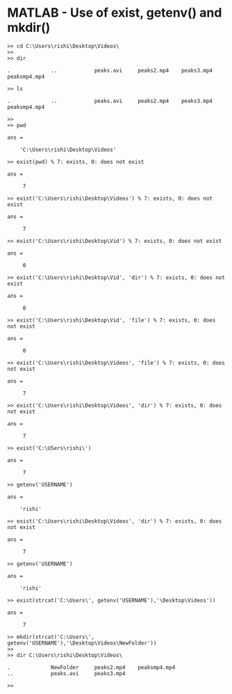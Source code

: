 # MATLAB - Use of exist, getenv() and mkdir()

    >> cd C:\Users\rishi\Desktop\Videos\
    >> 
    >> dir

    .             ..            peaks.avi     peaks2.mp4    peaks3.mp4    peaksmp4.mp4  

    >> ls

    .             ..            peaks.avi     peaks2.mp4    peaks3.mp4    peaksmp4.mp4  

    >> 
    >> pwd

    ans =

        'C:\Users\rishi\Desktop\Videos'

    >> exist(pwd) % 7: exists, 0: does not exist

    ans =

         7

    >> exist('C:\Users\rishi\Desktop\Videos') % 7: exists, 0: does not exist

    ans =

         7

    >> exist('C:\Users\rishi\Desktop\Vid') % 7: exists, 0: does not exist

    ans =

         0

    >> exist('C:\Users\rishi\Desktop\Vid', 'dir') % 7: exists, 0: does not exist

    ans =

         0

    >> exist('C:\Users\rishi\Desktop\Vid', 'file') % 7: exists, 0: does not exist

    ans =

         0

    >> exist('C:\Users\rishi\Desktop\Videos', 'file') % 7: exists, 0: does not exist

    ans =

         7

    >> exist('C:\Users\rishi\Desktop\Videos', 'dir') % 7: exists, 0: does not exist

    ans =

         7

    >> exist('C:\USers\rishi\')

    ans =

         7

    >> getenv('USERNAME')

    ans =

        'rishi'

    >> exist('C:\Users\rishi\Desktop\Videos', 'dir') % 7: exists, 0: does not exist

    ans =

         7

    >> getenv('USERNAME')

    ans =

        'rishi'

    >> exist(strcat('C:\Users\', getenv('USERNAME'),'\Desktop\Videos'))

    ans =

         7

    >> mkdir(strcat('C:\Users\', getenv('USERNAME'),'\Desktop\Videos\NewFolder'))
    >>
    >> dir C:\Users\rishi\Desktop\Videos\

    .             NewFolder     peaks2.mp4    peaksmp4.mp4  
    ..            peaks.avi     peaks3.mp4    

    >> 